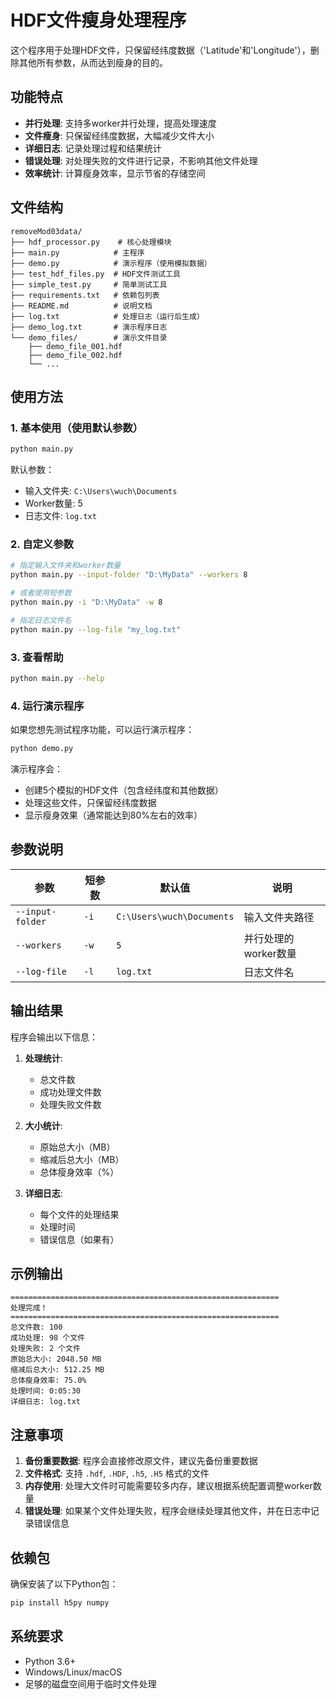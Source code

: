 # HDF文件瘦身处理程序

这个程序用于处理HDF文件，只保留经纬度数据（'Latitude'和'Longitude'），删除其他所有参数，从而达到瘦身的目的。

## 功能特点

- **并行处理**: 支持多worker并行处理，提高处理速度
- **文件瘦身**: 只保留经纬度数据，大幅减少文件大小
- **详细日志**: 记录处理过程和结果统计
- **错误处理**: 对处理失败的文件进行记录，不影响其他文件处理
- **效率统计**: 计算瘦身效率，显示节省的存储空间

## 文件结构

```
removeMod03data/
├── hdf_processor.py    # 核心处理模块
├── main.py            # 主程序
├── demo.py            # 演示程序（使用模拟数据）
├── test_hdf_files.py  # HDF文件测试工具
├── simple_test.py     # 简单测试工具
├── requirements.txt   # 依赖包列表
├── README.md          # 说明文档
├── log.txt            # 处理日志（运行后生成）
├── demo_log.txt       # 演示程序日志
└── demo_files/        # 演示文件目录
    ├── demo_file_001.hdf
    ├── demo_file_002.hdf
    └── ...
```

## 使用方法

### 1. 基本使用（使用默认参数）

```bash
python main.py
```

默认参数：
- 输入文件夹: `C:\Users\wuch\Documents`
- Worker数量: 5
- 日志文件: `log.txt`

### 2. 自定义参数

```bash
# 指定输入文件夹和worker数量
python main.py --input-folder "D:\MyData" --workers 8

# 或者使用短参数
python main.py -i "D:\MyData" -w 8

# 指定日志文件名
python main.py --log-file "my_log.txt"
```

### 3. 查看帮助

```bash
python main.py --help
```

### 4. 运行演示程序

如果您想先测试程序功能，可以运行演示程序：

```bash
python demo.py
```

演示程序会：
- 创建5个模拟的HDF文件（包含经纬度和其他数据）
- 处理这些文件，只保留经纬度数据
- 显示瘦身效果（通常能达到80%左右的效率）

## 参数说明

| 参数 | 短参数 | 默认值 | 说明 |
|------|--------|--------|------|
| `--input-folder` | `-i` | `C:\Users\wuch\Documents` | 输入文件夹路径 |
| `--workers` | `-w` | `5` | 并行处理的worker数量 |
| `--log-file` | `-l` | `log.txt` | 日志文件名 |

## 输出结果

程序会输出以下信息：

1. **处理统计**:
   - 总文件数
   - 成功处理文件数
   - 处理失败文件数

2. **大小统计**:
   - 原始总大小（MB）
   - 缩减后总大小（MB）
   - 总体瘦身效率（%）

3. **详细日志**:
   - 每个文件的处理结果
   - 处理时间
   - 错误信息（如果有）

## 示例输出

```
============================================================
处理完成！
============================================================
总文件数: 100
成功处理: 98 个文件
处理失败: 2 个文件
原始总大小: 2048.50 MB
缩减后总大小: 512.25 MB
总体瘦身效率: 75.0%
处理时间: 0:05:30
详细日志: log.txt
```

## 注意事项

1. **备份重要数据**: 程序会直接修改原文件，建议先备份重要数据
2. **文件格式**: 支持 `.hdf`, `.HDF`, `.h5`, `.H5` 格式的文件
3. **内存使用**: 处理大文件时可能需要较多内存，建议根据系统配置调整worker数量
4. **错误处理**: 如果某个文件处理失败，程序会继续处理其他文件，并在日志中记录错误信息

## 依赖包

确保安装了以下Python包：

```bash
pip install h5py numpy
```

## 系统要求

- Python 3.6+
- Windows/Linux/macOS
- 足够的磁盘空间用于临时文件处理
